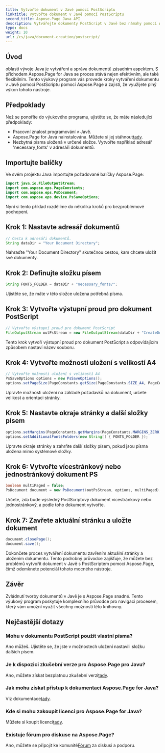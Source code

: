 ```yaml
---
title: Vytvořte dokument v Javě pomocí PostScriptu
linktitle: Vytvořte dokument v Javě pomocí PostScriptu
second_title: Aspose.Page Java API
description: Vytvářejte dokumenty PostScript v Javě bez námahy pomocí Aspose.Page. Přizpůsobte velikost stránky, okraje a písma. Vyzkoušejte bezplatnou zkušební verzi nyní!
type: docs
weight: 10
url: /cs/java/document-creation/postscript/
---
```

## Úvod
oblasti vývoje Java je vytváření a správa dokumentů zásadním aspektem. S příchodem Aspose.Page for Java se proces stává nejen efektivním, ale také flexibilním. Tento výukový program vás provede kroky vytváření dokumentu v Javě pomocí PostScriptu pomocí Aspose.Page a zajistí, že využijete plný výkon tohoto nástroje.
## Předpoklady
Než se ponoříte do výukového programu, ujistěte se, že máte následující předpoklady:
- Pracovní znalost programování v Javě.
-  Aspose.Page for Java nainstalována. Můžete si jej stáhnout[tady](https://releases.aspose.com/page/java/).
- Nezbytná písma uložená v určené složce. Vytvořte například adresář 'necessary_fonts' v adresáři dokumentů.
## Importujte balíčky
Ve svém projektu Java importujte požadované balíčky Aspose.Page:
```java
import java.io.FileOutputStream;
import com.aspose.eps.PageConstants;
import com.aspose.eps.PsDocument;
import com.aspose.eps.device.PsSaveOptions;

```
Nyní si tento příklad rozdělíme do několika kroků pro bezproblémové pochopení.
## Krok 1: Nastavte adresář dokumentů
```java
// Cesta k adresáři dokumentů.
String dataDir = "Your Document Directory";
```
Nahraďte "Your Document Directory" skutečnou cestou, kam chcete uložit své dokumenty.
## Krok 2: Definujte složku písem
```java
String FONTS_FOLDER = dataDir + "necessary_fonts/";
```
Ujistěte se, že máte v této složce uložena potřebná písma.
## Krok 3: Vytvořte výstupní proud pro dokument PostScript
```java
// Vytvořte výstupní proud pro dokument PostScript
FileOutputStream outPsStream = new FileOutputStream(dataDir + "CreateDocument_outPS.ps");
```
Tento krok vytvoří výstupní proud pro dokument PostScript a odpovídajícím způsobem nastaví název souboru.
## Krok 4: Vytvořte možnosti uložení s velikostí A4
```java
// Vytvořte možnosti uložení s velikostí A4
PsSaveOptions options = new PsSaveOptions();
options.setPageSize(PageConstants.getSize(PageConstants.SIZE_A4, PageConstants.ORIENTATION_PORTRAIT));
```
Upravte možnosti uložení na základě požadavků na dokument, určete velikost a orientaci stránky.
## Krok 5: Nastavte okraje stránky a další složky písem
```java
options.setMargins(PageConstants.getMargins(PageConstants.MARGINS_ZERO));
options.setAdditionalFontsFolders(new String[] { FONTS_FOLDER });
```
Upravte okraje stránky a zahrňte další složky písem, pokud jsou písma uložena mimo systémové složky.
## Krok 6: Vytvořte vícestránkový nebo jednostránkový dokument PS
```java
boolean multiPaged = false;
PsDocument document = new PsDocument(outPsStream, options, multiPaged);
```
Určete, zda bude výsledný PostScriptový dokument vícestránkový nebo jednostránkový, a podle toho dokument vytvořte.
## Krok 7: Zavřete aktuální stránku a uložte dokument
```java
document.closePage();
document.save();
```
Dokončete proces vytváření dokumentu zavřením aktuální stránky a uložením dokumentu.
Tento podrobný průvodce zajišťuje, že můžete bez problémů vytvořit dokument v Javě s PostScriptem pomocí Aspose.Page, čímž odemknete potenciál tohoto mocného nástroje.
## Závěr
Zvládnutí tvorby dokumentů v Javě je s Aspose.Page snadné. Tento výukový program poskytuje komplexního průvodce pro navigaci procesem, který vám umožní využít všechny možnosti této knihovny.
## Nejčastější dotazy
### Mohu v dokumentu PostScript použít vlastní písma?
Ano můžeš. Ujistěte se, že jste v možnostech uložení nastavili složku dalších písem.
### Je k dispozici zkušební verze pro Aspose.Page pro Javu?
 Ano, můžete získat bezplatnou zkušební verzi[tady](https://releases.aspose.com/).
### Jak mohu získat přístup k dokumentaci Aspose.Page for Java?
 Viz dokumentace[tady](https://reference.aspose.com/page/java/).
### Kde si mohu zakoupit licenci pro Aspose.Page for Java?
 Můžete si koupit licenci[tady](https://purchase.aspose.com/buy).
### Existuje fórum pro diskuse na Aspose.Page?
 Ano, můžete se připojit ke komunitě[Fórum](https://forum.aspose.com/c/page/39) za diskusi a podporu.